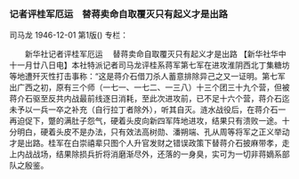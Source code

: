 ### 记者评桂军厄运　替蒋卖命自取覆灭只有起义才是出路
司马龙
1946-12-01
第1版()
专栏：

　　新华社记者评桂军厄运
  　替蒋卖命自取覆灭只有起义才是出路
    【新华社华中十一月廿八日电】本社特派记者司马龙评桂系蒋军第七军在进攻淮阴西北丁集糖坊等地遭歼灭性打击事称：“这是蒋介石借刀杀人蓄意排除异己之又一证明。第七军出广西之初，原有三个师（一七一、一七二、一三八）十三个团三十九个营，但被蒋介石驱至反共内战最前线逐日消耗，至此次进攻前，已不足十六个营，蒋介石迄未予以一兵一卒之补充（自行拉丁者除外），听其自灭。涟水战役后，在蒋介石一再迫促下，蹩的满肚子怨气，硬着头皮向新四军阵地进攻，结果只有溃败一途。十分明白，硬着头皮不是办法，只有效法高树勋、潘朔端、孔从周等将军之正义举动才是出路。桂军在白崇禧辈只图个人升官发财之错误政策下替蒋介石披麻带孝，走上内战战场，结果除损兵折将消磨渐尽外，还落的一身臭，实可为一切非蒋嫡系部队之殷鉴。
